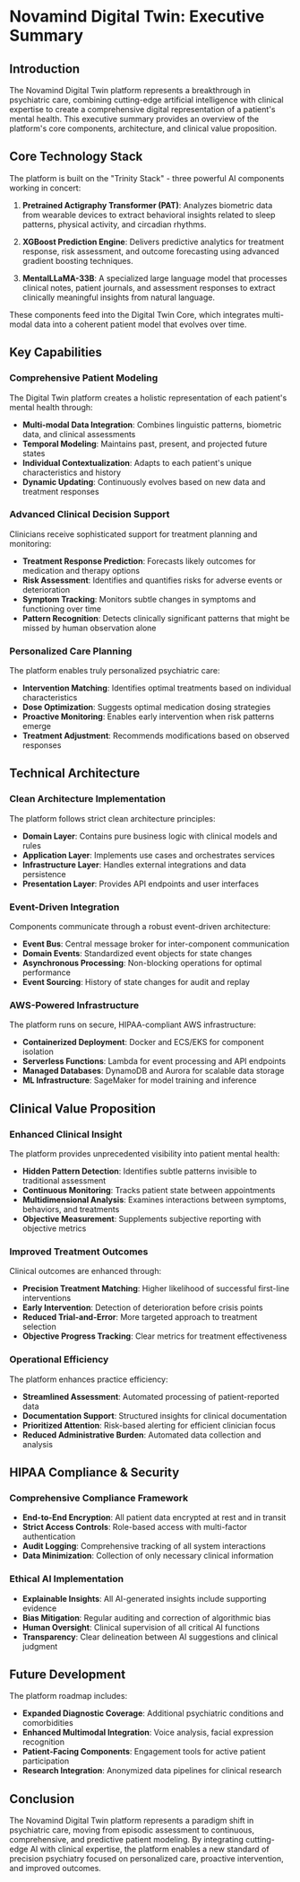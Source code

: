 # Novamind Digital Twin: Executive Summary

## Introduction

The Novamind Digital Twin platform represents a breakthrough in psychiatric care, combining cutting-edge artificial intelligence with clinical expertise to create a comprehensive digital representation of a patient's mental health. This executive summary provides an overview of the platform's core components, architecture, and clinical value proposition.

## Core Technology Stack

The platform is built on the "Trinity Stack" - three powerful AI components working in concert:

1. **Pretrained Actigraphy Transformer (PAT)**: Analyzes biometric data from wearable devices to extract behavioral insights related to sleep patterns, physical activity, and circadian rhythms.

2. **XGBoost Prediction Engine**: Delivers predictive analytics for treatment response, risk assessment, and outcome forecasting using advanced gradient boosting techniques.

3. **MentalLLaMA-33B**: A specialized large language model that processes clinical notes, patient journals, and assessment responses to extract clinically meaningful insights from natural language.

These components feed into the Digital Twin Core, which integrates multi-modal data into a coherent patient model that evolves over time.

## Key Capabilities

### Comprehensive Patient Modeling

The Digital Twin platform creates a holistic representation of each patient's mental health through:

- **Multi-modal Data Integration**: Combines linguistic patterns, biometric data, and clinical assessments
- **Temporal Modeling**: Maintains past, present, and projected future states
- **Individual Contextualization**: Adapts to each patient's unique characteristics and history
- **Dynamic Updating**: Continuously evolves based on new data and treatment responses

### Advanced Clinical Decision Support

Clinicians receive sophisticated support for treatment planning and monitoring:

- **Treatment Response Prediction**: Forecasts likely outcomes for medication and therapy options
- **Risk Assessment**: Identifies and quantifies risks for adverse events or deterioration
- **Symptom Tracking**: Monitors subtle changes in symptoms and functioning over time
- **Pattern Recognition**: Detects clinically significant patterns that might be missed by human observation alone

### Personalized Care Planning

The platform enables truly personalized psychiatric care:

- **Intervention Matching**: Identifies optimal treatments based on individual characteristics
- **Dose Optimization**: Suggests optimal medication dosing strategies
- **Proactive Monitoring**: Enables early intervention when risk patterns emerge
- **Treatment Adjustment**: Recommends modifications based on observed responses

## Technical Architecture

### Clean Architecture Implementation

The platform follows strict clean architecture principles:

- **Domain Layer**: Contains pure business logic with clinical models and rules
- **Application Layer**: Implements use cases and orchestrates services
- **Infrastructure Layer**: Handles external integrations and data persistence
- **Presentation Layer**: Provides API endpoints and user interfaces

### Event-Driven Integration

Components communicate through a robust event-driven architecture:

- **Event Bus**: Central message broker for inter-component communication
- **Domain Events**: Standardized event objects for state changes
- **Asynchronous Processing**: Non-blocking operations for optimal performance
- **Event Sourcing**: History of state changes for audit and replay

### AWS-Powered Infrastructure

The platform runs on secure, HIPAA-compliant AWS infrastructure:

- **Containerized Deployment**: Docker and ECS/EKS for component isolation
- **Serverless Functions**: Lambda for event processing and API endpoints
- **Managed Databases**: DynamoDB and Aurora for scalable data storage
- **ML Infrastructure**: SageMaker for model training and inference

## Clinical Value Proposition

### Enhanced Clinical Insight

The platform provides unprecedented visibility into patient mental health:

- **Hidden Pattern Detection**: Identifies subtle patterns invisible to traditional assessment
- **Continuous Monitoring**: Tracks patient state between appointments
- **Multidimensional Analysis**: Examines interactions between symptoms, behaviors, and treatments
- **Objective Measurement**: Supplements subjective reporting with objective metrics

### Improved Treatment Outcomes

Clinical outcomes are enhanced through:

- **Precision Treatment Matching**: Higher likelihood of successful first-line interventions
- **Early Intervention**: Detection of deterioration before crisis points
- **Reduced Trial-and-Error**: More targeted approach to treatment selection
- **Objective Progress Tracking**: Clear metrics for treatment effectiveness

### Operational Efficiency

The platform enhances practice efficiency:

- **Streamlined Assessment**: Automated processing of patient-reported data
- **Documentation Support**: Structured insights for clinical documentation
- **Prioritized Attention**: Risk-based alerting for efficient clinician focus
- **Reduced Administrative Burden**: Automated data collection and analysis

## HIPAA Compliance & Security

### Comprehensive Compliance Framework

- **End-to-End Encryption**: All patient data encrypted at rest and in transit
- **Strict Access Controls**: Role-based access with multi-factor authentication
- **Audit Logging**: Comprehensive tracking of all system interactions
- **Data Minimization**: Collection of only necessary clinical information

### Ethical AI Implementation

- **Explainable Insights**: All AI-generated insights include supporting evidence
- **Bias Mitigation**: Regular auditing and correction of algorithmic bias
- **Human Oversight**: Clinical supervision of all critical AI functions
- **Transparency**: Clear delineation between AI suggestions and clinical judgment

## Future Development

The platform roadmap includes:

- **Expanded Diagnostic Coverage**: Additional psychiatric conditions and comorbidities
- **Enhanced Multimodal Integration**: Voice analysis, facial expression recognition
- **Patient-Facing Components**: Engagement tools for active patient participation
- **Research Integration**: Anonymized data pipelines for clinical research

## Conclusion

The Novamind Digital Twin platform represents a paradigm shift in psychiatric care, moving from episodic assessment to continuous, comprehensive, and predictive patient modeling. By integrating cutting-edge AI with clinical expertise, the platform enables a new standard of precision psychiatry focused on personalized care, proactive intervention, and improved outcomes.